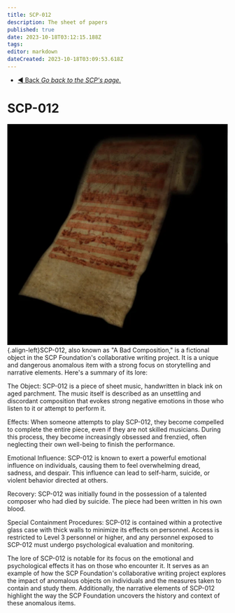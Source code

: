 ```yaml
---
title: SCP-012
description: The sheet of papers
published: true
date: 2023-10-18T03:12:15.188Z
tags: 
editor: markdown
dateCreated: 2023-10-18T03:09:53.618Z
---
```


- [:arrow_backward: Back *Go back to the SCP's page.*](/en/game/scps#scps)
# SCP-012
![scp-012.webp](/images/roles/scp-012.webp){.align-left}SCP-012, also known as "A Bad Composition," is a fictional object in the SCP Foundation's collaborative writing project. It is a unique and dangerous anomalous item with a strong focus on storytelling and narrative elements. Here's a summary of its lore:

The Object: SCP-012 is a piece of sheet music, handwritten in black ink on aged parchment. The music itself is described as an unsettling and discordant composition that evokes strong negative emotions in those who listen to it or attempt to perform it.

Effects: When someone attempts to play SCP-012, they become compelled to complete the entire piece, even if they are not skilled musicians. During this process, they become increasingly obsessed and frenzied, often neglecting their own well-being to finish the performance.

Emotional Influence: SCP-012 is known to exert a powerful emotional influence on individuals, causing them to feel overwhelming dread, sadness, and despair. This influence can lead to self-harm, suicide, or violent behavior directed at others.

Recovery: SCP-012 was initially found in the possession of a talented composer who had died by suicide. The piece had been written in his own blood.

Special Containment Procedures: SCP-012 is contained within a protective glass case with thick walls to minimize its effects on personnel. Access is restricted to Level 3 personnel or higher, and any personnel exposed to SCP-012 must undergo psychological evaluation and monitoring.

The lore of SCP-012 is notable for its focus on the emotional and psychological effects it has on those who encounter it. It serves as an example of how the SCP Foundation's collaborative writing project explores the impact of anomalous objects on individuals and the measures taken to contain and study them. Additionally, the narrative elements of SCP-012 highlight the way the SCP Foundation uncovers the history and context of these anomalous items.




